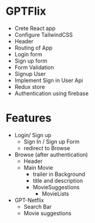 # GPTFlix

- Crete React app
- Configure TailwindCSS
- Header
- Routing of App
- Login form
- Sign up form
- Form Validation
- Signup User
- Implement Sign in User Api
- Redux store
- Authentication using firebase

# Features

- Login/ Sign up
  - Sign In / Sign up Form
  - redirect to Browse
- Browse (after authentication)
  - Header
  - Main Movie
    - trailer in Background
    - title and description
    - MovieSuggestions
      - MovieLists
- GPT-Netflix
  - Search Bar
  - Movie suggestions

